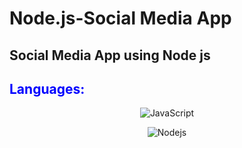 # Node.js-Social Media App
## Social Media App using Node js


## <font color="blue">Languages:</font>
<center>

![JavaScript](https://img.shields.io/badge/-JavaScript-%23F7DF1C?style=flat-square&logo=javascript&logoColor=000000&labelColor=%23F7DF1C&color=%23FFCE5A)

![Nodejs](https://img.shields.io/badge/-Nodejs-black?style=flat-square&logo=Node.js)

